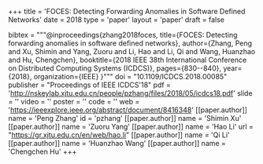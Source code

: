 +++
title = 'FOCES: Detecting Forwarding Anomalies in Software Defined Networks'
date = 2018
type = 'paper'
layout = 'paper'
draft = false

bibtex = """@inproceedings{zhang2018foces,
  title={FOCES: Detecting forwarding anomalies in software defined networks},
  author={Zhang, Peng and Xu, Shimin and Yang, Zuoru and Li, Hao and Li, Qi and Wang, Huanzhao and Hu, Chengchen},
  booktitle={2018 IEEE 38th International Conference on Distributed Computing Systems (ICDCS)},
  pages={830--840},
  year={2018},
  organization={IEEE}
}"""
doi = "10.1109/ICDCS.2018.00085"
publisher = "Proceedings of IEEE ICDCS'18"
pdf = 'http://nskeylab.xjtu.edu.cn/people/pzhang/files/2018/05/icdcs18.pdf'
slide = ''
video = ''
poster = ''
code = ''
web = 'https://ieeexplore.ieee.org/abstract/document/8416348'
[[paper.author]]
    name = 'Peng Zhang'
    id = 'pzhang'
[[paper.author]]
    name = 'Shimin Xu'
[[paper.author]]
    name = 'Zuoru Yang'
[[paper.author]]
    name = 'Hao Li'
    url = "https://gr.xjtu.edu.cn/en/web/hao.li"
[[paper.author]]
    name = 'Qi Li'
[[paper.author]]
    name = 'Huanzhao Wang'
[[paper.author]]
    name = 'Chengchen Hu'
+++
